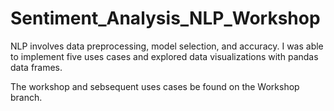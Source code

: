 # Sentiment_Analysis_NLP_Workshop
NLP involves data preprocessing, model selection, and accuracy. I was able to implement five uses cases and explored data visualizations with pandas data frames.

The workshop and sebsequent uses cases be found on the Workshop branch.
